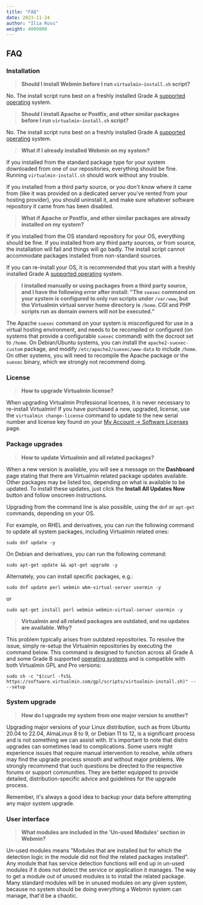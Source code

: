 ```yaml
---
title: "FAQ"
date: 2023-11-24
author: "Ilia Ross"
weight: 4000000
---
```

## FAQ
### Installation

> **Should I install Webmin before I run `virtualmin-install.sh` script?**

No.  The install script runs best on a freshly installed Grade A [supported operating](/docs/os-support/#grade-a-supported-systems) system.

> **Should I install Apache or Postfix, and other similar packages before I run `virtualmin-install.sh` script?**

No. The install script runs best on a freshly installed Grade A [supported operating](/docs/os-support/#grade-a-supported-systems) system.

> **What if I already installed Webmin on my system?**

If you installed from the standard package type for your system downloaded from one of our repositories, everything should be fine.  Running `virtualmin-install.sh` should work without any trouble.

If you installed from a third party source, or you don't know where it came from (like it was provided on a dedicated server you've rented from your hosting provider), you should uninstall it, and make sure whatever software repository it came from has been disabled.

> **What if Apache or Postfix, and other similar packages are already installed on my system?**

If you installed from the OS standard repository for your OS, everything should be fine. If you installed from any third party sources, or from source, the installation will fail and things will go badly. The install script cannot accommodate packages installed from non-standard sources.

If you can re-install your OS, it is recommended that you start with a freshly installed Grade A [supported operating](/docs/os-support/#grade-a-supported-systems) system.

> **I installed manually or using packages from a third party source, and I have the following error after install: "The `suexec` command on your system is configured to only run scripts under `/var/www`, but the Virtualmin virtual server home directory is `/home`. CGI and PHP scripts run as domain owners will not be executed."**

The Apache `suexec` command on your system is misconfigured for use in a virtual hosting environment, and needs to be recompiled or configured (on systems that provide a configurable `suexec` command) with the docroot set to `/home`. On Debian/Ubuntu systems, you can install the `apache2-suexec-custom` package, and modify `/etc/apache2/suexec/www-data` to include `/home`. On other systems, you will need to recompile the Apache package or the `suexec` binary, which we strongly not recommend doing.

### License
> **How to upgrade Virtualmin license?**

When upgrading Virtualmin Professional licenses, it is never necessary to re-install Virtualmin! If you have purchased a new, upgraded, license, use the `virtualmin change-license` command to update to the new serial number and license key found on your [My Account → Software Licenses](/account/software-licenses/) page.

### Package upgrades
> **How to update Virtualmin and all related packages?**

When a new version is available, you will see a message on the **Dashboard** page stating that there are Virtualmin related package updates available. Other packages may be listed too, depending on what is available to be updated. To install these updates, just click the **Install All Updates Now** button and follow onscreen instructions.

Upgrading from the command line is also possible, using the `dnf` or `apt-get` commands, depending on your OS.

For example, on RHEL and derivatives, you can run the following command to update all system packages, including Virtualmin related ones:

```text
sudo dnf update -y
```

On Debian and derivatives, you can run the following command:

```text
sudo apt-get update && apt-get upgrade -y
```

Alternately, you can install specific packages, e.g.:

```text
sudo dnf update perl webmin wbm-virtual-server usermin -y
```

or

```text
sudo apt-get install perl webmin webmin-virtual-server usermin -y
```

> **Virtualmin and all related packages are outdated, and no updates are available. Why?**

This problem typically arises from outdated repositories. To resolve the issue, simply re-setup the Virtualmin repositories by executing the command below. This command is designed to function across all Grade A and some Grade B supported [operating systems](/docs/os-support/) and is compatible with both Virtualmin GPL and Pro versions:

```
sudo sh -c "$(curl -fsSL https://software.virtualmin.com/gpl/scripts/virtualmin-install.sh)" -- --setup
```
### System upgrade

> **How do I upgrade my system from one major version to another?**

Upgrading major versions of your Linux distribution, such as from Ubuntu 20.04 to 22.04, AlmaLinux 8 to 9, or Debian 11 to 12, is a significant process and is not something we can assist with. It's important to note that distro upgrades can sometimes lead to complications. Some users might experience issues that require manual intervention to resolve, while others may find the upgrade process smooth and without major problems. We strongly recommend that such questions be directed to the respective forums or support communities. They are better equipped to provide detailed, distribution-specific advice and guidelines for the upgrade process.

Remember, it's always a good idea to backup your data before attempting any major system upgrade.

### User interface
> **What modules are included in the 'Un-used Modules' section in Webmin?**

Un-used modules means "Modules that are installed but for which the detection logic in the module did not find the related packages installed". Any module that has service detection functions will end up in un-used modules if it does not detect the service or application it manages. The way to get a module out of unused modules is to install the related package. Many standard modules will be in unused modules on any given system, because no system should be doing everything a Webmin system can manage, that'd be a chaotic.

